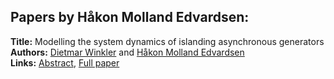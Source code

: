 <h2>Papers by Håkon Molland Edvardsen:</h2>
<p>
<b>Title:</b> Modelling the system dynamics of islanding asynchronous generators<br />
<b>Authors:</b> <a href="../authors/author_340.html">Dietmar Winkler</a> and <a href="../authors/author_82.html">Håkon Molland Edvardsen</a><br />
<b>Links:</b> <a href="../abstracts/abstract_102.pdf">Abstract</a>, <a href="../submissions/ECP14096969_WinklerEdvardsen.pdf">Full paper</a>
</p>